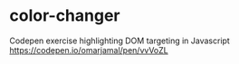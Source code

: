 # color-changer
Codepen exercise highlighting DOM targeting in Javascript https://codepen.io/omarjamal/pen/vvVoZL
